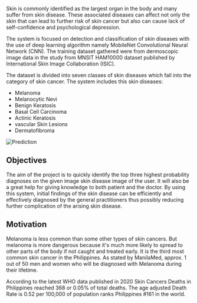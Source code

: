 
Skin is commonly identified as the largest organ in the body and many suffer from skin disease. These associated diseases can affect not only the skin that can lead to further risk of skin cancer but also can cause lack of self-confidence and psychological depression.  

The system is focused on detection and classification of skin diseases with the use of deep learning algorithm namely MobileNet Convolutional Neural Network (CNN). The training dataset gathered were from dermoscopic image data in the study from MNSIT HAM10000 dataset published by International Skin Image Collaboration (ISIC). 

The dataset is divided into seven classes of skin diseases which fall into the category of skin cancer. The system includes this skin diseases: 
- Melanoma
- Melanocytic Nevi
- Benign Keratosis 
- Basal Cell Carcinoma 
- Actinic Keratosis
- vascular Skin Lesions
- Dermatofibroma

![Prediction](./images/analyze_sample.png)

## Objectives
The aim of the project is to quickly identify the top three highest probability diagnoses on the given image skin disease image of the user. It will also be a great help for giving knowledge to both patient and the doctor. By using this system, initial findings of the skin disease can be efficiently and effectively diagnosed by the general practitioners thus possibly reducing further complication of the arising skin disease.

## Motivation
Melanoma is less common than some other types of skin cancers. But melanoma is more dangerous because it's much more likely to spread to other parts of the body if not caught and treated early. It is the third most common skin cancer in the Philippines. As stated by ManilaMed, approx. 1 out of 50 men and women who will be diagnosed with Melanoma during their lifetime.

According to the latest WHO data published in 2020 Skin Cancers Deaths in Philippines reached 368 or 0.05% of total deaths. The age adjusted Death Rate is 0.52 per 100,000 of population ranks Philippines #161 in the world.


